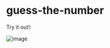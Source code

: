 # guess-the-number

Try it out!: 

![image](https://user-images.githubusercontent.com/22547443/179058089-2d91f0e2-8440-42da-89dd-0a02d273dcc8.png)
